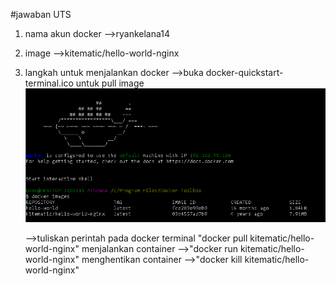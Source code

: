 #jawaban UTS
1. nama akun docker 
    -->ryankelana14



2. image
    -->kitematic/hello-world-nginx

3. langkah untuk menjalankan docker
    -->buka docker-quickstart-terminal.ico
   untuk pull image
    ![~](https://github.com/ryan0090/docker_ryan/blob/master/gambar/Capture.png)

    -->tuliskan perintah pada docker terminal
        "docker pull kitematic/hello-world-nginx"
   menjalankan container
    -->"docker run kitematic/hello-world-nginx"
   menghentikan container
    -->"docker kill kitematic/hello-world-nginx"

